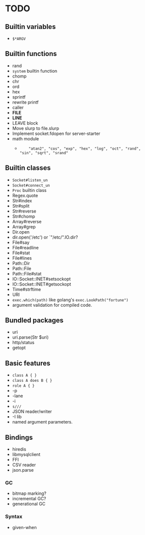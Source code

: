 TODO
====

## Builtin variables

 * `$*ARGV`

## Builtin functions

 * rand
 * `system` builtin function
 * chomp
 * chr
 * ord
 * hex
 * sprintf
 * rewrite printf
 * caller
 * __FILE__
 * __LINE__
 * LEAVE block
 * Move slurp to file.slurp
 * Implement socket.fdopen for server-starter
 * math module
   *         "atan2", "cos", "exp", "hex", "log", "oct", "rand",
         "sin", "sqrt", "srand"

## Builtin classes

 * `Socket#listen_un`
 * `Socket#connect_un`
 * `Proc` builtin class
 * Regex.quote
 * Str#index
 * Str#split
 * Str#reverse
 * Str#chomp
 * Array#reverse
 * Array#grep
 * Dir.open
 * dir.open('/etc') or `"/etc/".IO.dir?
 * File#say
 * File#readline
 * File#stat
 * File#lines
 * Path::Dir
 * Path::File
 * Path::File#stat
 * IO::Socket::INET#setsockopt
 * IO::Socket::INET#getsockopt
 * Time#strftime
 * URI
 * `exec.which(path)` like golang's `exec.LookPath("fortune")`
 * argument validation for compiled code.

## Bundled packages

 * uri
  * uri.parse(Str $uri)
 * http/status
 * getopt

## Basic features

 * `class A { }`
 * `class A does B { }`
 * `role A { }`
 * -p
 * -lane
 * -i
 * `s///`
 * JSON reader/writer
 * -I lib
 * named argument parameters.

## Bindings

 * hiredis
 * libmysqlclient
 * FFI
 * CSV reader
 * json.parse

### GC

 * bitmap marking?
 * incremental GC?
 * generational GC

### Syntax

 * given-when

